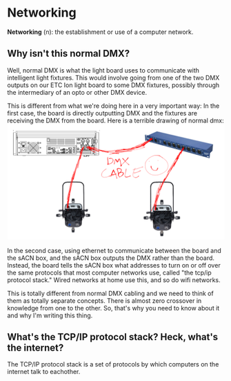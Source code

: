 # Networking
**Networking** (n): the establishment or use of a computer network.
## Why isn't this normal DMX?
Well, normal DMX is what the light board uses to communicate with intelligent light fixtures. This would involve going from one of the two DMX outputs on our ETC Ion light board to some DMX fixtures, possibly through the intermediary of an opto or other DMX device.

This is different from what we're doing here in a very important way: In the first case, the board is directly outputting DMX and the fixtures are receiving the DMX from the board. Here is a terrible drawing of normal dmx:
![my image](/assets/networking_dmx_only.png)

In the second case, using ethernet to communicate between the board and the sACN box, and the sACN box outputs the DMX rather than the board. Instead, the board tells the sACN box what addresses to turn on or off over the same protocols that most computer networks use, called "the tcp/ip protocol stack." Wired networks at home use this, and so do wifi networks.

This is totally different from normal DMX cabling and we need to think of them as totally separate concepts. There is almost zero crossover in knowledge from one to the other. So, that's why you need to know about it and why I'm writing this thing.

## What's the TCP/IP protocol stack? Heck, what's the internet?

The TCP/IP protocol stack is a set of protocols by which computers on the internet talk to eachother. 

